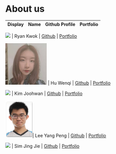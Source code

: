 # About us

Display | Name | Github Profile | Portfolio 
----------|:------:|:--------------:|:---------:

![](https://avatars.githubusercontent.com/u/61216523?s=400&u=14d1ea6c1c7a2dc388293b299eb860859388b309&v=4) | Ryan Kwok | [Github](https://github.com/kwokyto) | [Portfolio](docs/team/kwokyto.md)

![alt text](team/hwq_pic.png) | Hu Wenqi | [Github](https://github.com/Vinci-Hu) | [Portfolio](docs/team/wenqihu.md)

![](https://via.placeholder.com/100.png?text=Photo) | Kim Joohwan | [Github](https://github.com/joohwan58) | [Portfolio](docs/team/joohwan.md)

![img.png](team/lyp_pic.png)| Lee Yang Peng | [Github](https://github.com/Leeyp) | [Portfolio](docs/team/leeyp.md)

![](https://via.placeholder.com/100.png?text=Photo) | Sim Jing Jie | [Github](https://github.com/SimJJ96/) | [Portfolio](docs/team/simjingjie.md)